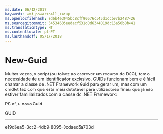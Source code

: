 ```yaml
---
ms.date: 06/12/2017
keywords: wmf,powershell,setup
ms.openlocfilehash: 2d6b4e3045bc8cff90576c345d1ccb97b2487426
ms.sourcegitcommit: 54534635eedacf531d8d6344019dc16a50b8b441
ms.translationtype: MT
ms.contentlocale: pt-PT
ms.lasthandoff: 05/17/2018
---
```

# <a name="new-guid"></a>New-Guid
Muitas vezes, o script (ou talvez ao escrever um recurso de DSC), tem a necessidade de um identificador exclusivo. GUIDs funcionam bem e é fácil chamar a classe de .NET Framework Guid para gerar um, mas com um cmdlet faz com que esta mais detetável para utilizadores finais que já não estiver familiarizados com a classe do .NET Framework:

PS c:\\ &gt; novo Guid

GUID

----

e19d6ea5-3cc2-4db9-8095-0cdaed5a703d
